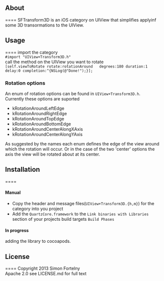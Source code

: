 ## About
====
SFTransform3D is an iOS category on UIView that simplifies applyinf some 3D transormations to the UIView.

## Usage
====
import the category  
 `#import "UIView+Transform3D.h"`  
call the method on the UIView you want to rotate  
 `[self.viewToRotate rotate:rotationAround  
                  degrees:180 duration:1 delay:0 completion:^{NSLog(@"Done!");}];`  

### Rotation options
An enum of rotation options can be found in `UIView+Transform3D.h`. Currently these options are suported  
+ kRotationAroundLeftEdge  
+ kRotationAroundRightEdge  
+ kRotationAroundTopEdge  
+ kRotationAroundBottomEdge  
+ kRotationAroundCenterAlongXAxis  
+ kRotationAroundCenterAlongYAxis  
  
As suggested by the names each enum defines the edge of the view around which the rotation will occur. 
Or in the case of the two 'center' options the axis the view will be rotated about at its center.

## Installation
====
#### Manual
* Copy the header and message files(`UIView+Transform3D.{h,m}`) for the category into you project
* Add the `QuartzCore.framework` to the `Link binaries with Libraries` section of your projects build targets `Build Phases` 

#### In progress
adding the library to cocoapods.

## License
====
Copyright 2013 Simon Fortelny  
Apache 2.0 see LICENSE.md for full text

